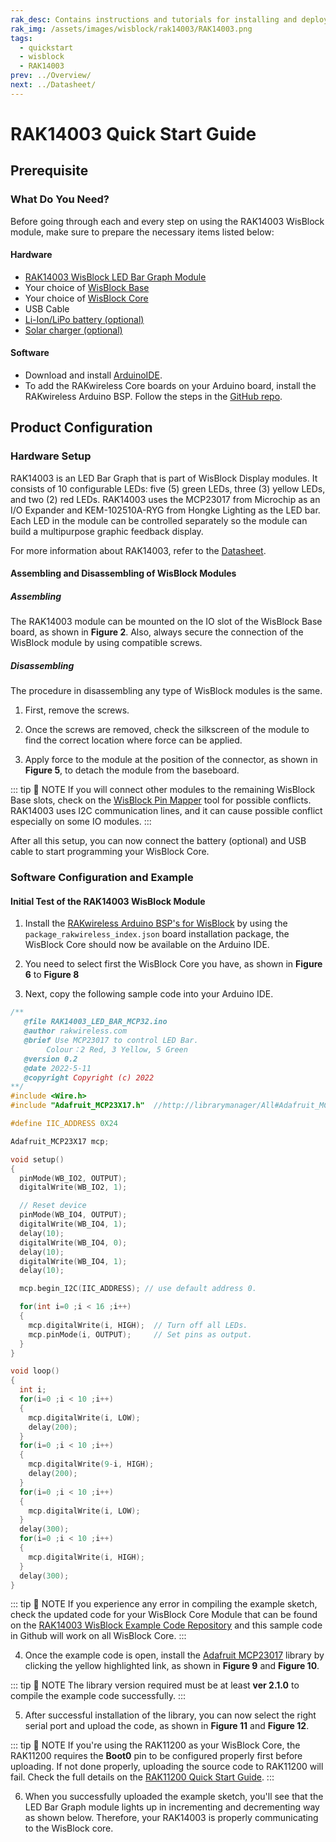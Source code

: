 ```yaml
---
rak_desc: Contains instructions and tutorials for installing and deploying your RAK14003. Instructions are written in a detailed and step-by-step manner for an easier experience in setting up your device. Aside from the hardware configuration, it also contains a software setup that includes detailed example codes that will help you get started.
rak_img: /assets/images/wisblock/rak14003/RAK14003.png
tags:
  - quickstart
  - wisblock
  - RAK14003
prev: ../Overview/
next: ../Datasheet/
---
```


# RAK14003 Quick Start Guide


## Prerequisite

### What Do You Need?

Before going through each and every step on using the RAK14003 WisBlock module, make sure to prepare the necessary items listed below:

#### Hardware

- [RAK14003 WisBlock LED Bar Graph Module](https://store.rakwireless.com/products/wisblock-led-bar-module-rak14003?_pos=1&_sid=8934b7e3f&_ss=r?utm_source=RAK14003&utm_medium=Document&utm_campaign=BuyFromStore)
- Your choice of [WisBlock Base](https://store.rakwireless.com/collections/wisblock-base)
- Your choice of [WisBlock Core](https://store.rakwireless.com/collections/wisblock-core)
- USB Cable
- [Li-Ion/LiPo battery (optional)](https://store.rakwireless.com/collections/wisblock-accessory/products/battery-connector-cable?utm_source=BatteryConnector&utm_medium=Document&utm_campaign=BuyFromStore)
- [Solar charger (optional)](https://store.rakwireless.com/collections/wisblock-accessory/products/solar-panel-connector-cable?utm_source=SolarPanelConnector&utm_medium=Document&utm_campaign=BuyFromStore)

#### Software

- Download and install [ArduinoIDE](https://www.arduino.cc/en/Main/Software).
- To add the RAKwireless Core boards on your Arduino board, install the RAKwireless Arduino BSP. Follow the steps in the [GitHub repo](https://github.com/RAKWireless/RAKwireless-Arduino-BSP-Index).

## Product Configuration

### Hardware Setup

RAK14003 is an LED Bar Graph that is part of WisBlock Display modules. It consists of 10 configurable LEDs: five (5) green LEDs, three (3) yellow LEDs, and two (2) red LEDs. RAK14003 uses the MCP23017 from Microchip as an I/O Expander and KEM-102510A-RYG from Hongke Lighting as the LED bar. Each LED in the module can be controlled separately so the module can build a multipurpose graphic feedback display.

For more information about RAK14003, refer to the [Datasheet](../Datasheet/).

<rk-img
  src="/assets/images/wisblock/rak14003/quickstart/rak14003-assembly.png"
  width="50%"
  caption="RAK14003 connection to WisBlock Base"
/>

#### Assembling and Disassembling of WisBlock Modules

##### Assembling

The RAK14003 module can be mounted on the IO slot of the WisBlock Base board, as shown in **Figure 2**. Also, always secure the connection of the WisBlock module by using compatible screws.

<rk-img
  src="/assets/images/wisblock/rak14003/quickstart/mounting-mechanism.png"
  width="60%"
  caption="RAK14003 mounting connection to WisBlock Base module"
/>

##### Disassembling

The procedure in disassembling any type of WisBlock modules is the same.

1. First, remove the screws.

<rk-img
  src="/assets/images/wisblock/rak14003/quickstart/removing_screw.png"
  width="70%"
  caption="Removing screws from the WisBlock module"
/>

2. Once the screws are removed, check the silkscreen of the module to find the correct location where force can be applied.

<rk-img
  src="/assets/images/wisblock/rak14003/quickstart/detach_silkscreen.png"
  width="70%"
  caption="Detaching silkscreen on the WisBlock module"
/>

3. Apply force to the module at the position of the connector, as shown in **Figure 5**, to detach the module from the baseboard.

<rk-img
  src="/assets/images/wisblock/rak14003/quickstart/detach_module.png"
  width="70%"
  caption="Applying even forces on the proper location of a WisBlock module"
/>

::: tip 📝 NOTE
If you will connect other modules to the remaining WisBlock Base slots, check on the [WisBlock Pin Mapper](https://docs.rakwireless.com/Knowledge-Hub/Pin-Mapper/) tool for possible conflicts. RAK14003 uses I2C communication lines, and it can cause possible conflict especially on some IO modules.
:::

After all this setup, you can now connect the battery (optional) and USB cable to start programming your WisBlock Core.

### Software Configuration and Example

#### Initial Test of the RAK14003 WisBlock Module

1. Install the [RAKwireless Arduino BSP's for WisBlock](https://github.com/RAKWireless/RAKwireless-Arduino-BSP-Index) by using the `package_rakwireless_index.json` board installation package, the WisBlock Core should now be available on the Arduino IDE.

2. You need to select first the WisBlock Core you have, as shown in **Figure 6** to **Figure 8**

<rk-img
  src="/assets/images/wisblock/rak14003/quickstart/rak4631-board.png"
  width="100%"
  caption="Selecting RAK4631 as WisBlock Core"
/>

<rk-img
  src="/assets/images/wisblock/rak14003/quickstart/rak11200-board.png"
  width="100%"
  caption="Selecting RAK11200 as WisBlock Core"
/>

<rk-img
  src="/assets/images/wisblock/rak14003/quickstart/rak11310-board.png"
  width="100%"
  caption="Selecting RAK11310 as WisBlock Core"
/>

3. Next, copy the following sample code into your Arduino IDE.

```c
/**
   @file RAK14003_LED_BAR_MCP32.ino
   @author rakwireless.com
   @brief Use MCP23017 to control LED Bar.
		Colour：2 Red, 3 Yellow, 5 Green
   @version 0.2
   @date 2022-5-11
   @copyright Copyright (c) 2022
**/
#include <Wire.h>
#include "Adafruit_MCP23X17.h"  //http://librarymanager/All#Adafruit_MCP23017

#define IIC_ADDRESS 0X24

Adafruit_MCP23X17 mcp;

void setup()
{
  pinMode(WB_IO2, OUTPUT);
  digitalWrite(WB_IO2, 1);

  // Reset device
  pinMode(WB_IO4, OUTPUT);
  digitalWrite(WB_IO4, 1);
  delay(10);
  digitalWrite(WB_IO4, 0);
  delay(10);
  digitalWrite(WB_IO4, 1);
  delay(10);

  mcp.begin_I2C(IIC_ADDRESS); // use default address 0.

  for(int i=0 ;i < 16 ;i++)
  {
    mcp.digitalWrite(i, HIGH);  // Turn off all LEDs.
    mcp.pinMode(i, OUTPUT);     // Set pins as output.
  }
}

void loop()
{
  int i;
  for(i=0 ;i < 10 ;i++)
  {
    mcp.digitalWrite(i, LOW);
    delay(200);
  }
  for(i=0 ;i < 10 ;i++)
  {
    mcp.digitalWrite(9-i, HIGH);
    delay(200);
  }
  for(i=0 ;i < 10 ;i++)
  {
    mcp.digitalWrite(i, LOW);
  }
  delay(300);
  for(i=0 ;i < 10 ;i++)
  {
    mcp.digitalWrite(i, HIGH);
  }
  delay(300);
}

```
::: tip 📝 NOTE
If you experience any error in compiling the example sketch, check the updated code for your WisBlock Core Module that can be found on the [RAK14003 WisBlock Example Code Repository](https://github.com/RAKWireless/WisBlock/tree/master/examples/common/IO/RAK14003_LED_BAR_MCP32) and this sample code in Github will work on all WisBlock Core.
:::

4. Once the example code is open, install the [Adafruit MCP23017](https://github.com/adafruit/Adafruit-MCP23017-Arduino-Library) library by clicking the yellow highlighted link, as shown in **Figure 9** and **Figure 10**.

<rk-img
  src="/assets/images/wisblock/rak14003/quickstart/rak14003-lib.png"
  width="100%"
  caption="Accessing the library used for RAK14003 Module"
/>

<rk-img
  src="/assets/images/wisblock/rak14003/quickstart/adding_library.png"
  width="70%"
  caption="Installing the compatible library for RAK14003 Module"
/>

::: tip 📝 NOTE
The library version required must be at least **ver 2.1.0** to compile the example code successfully.
:::

5. After successful installation of the library, you can now select the right serial port and upload the code, as shown in **Figure 11** and **Figure 12**.

::: tip 📝 NOTE
If you're using the RAK11200 as your WisBlock Core, the RAK11200 requires the **Boot0** pin to be configured properly first before uploading. If not done properly, uploading the source code to RAK11200 will fail. Check the full details on the [RAK11200 Quick Start Guide](https://docs.rakwireless.com/Product-Categories/WisBlock/RAK11200/Quickstart/#uploading-to-wisblock).
:::

<rk-img
  src="/assets/images/wisblock/rak14003/quickstart/rak4631-selectport.png"
  width="100%"
  caption="Selecting the correct Serial Port"
/>

<rk-img
  src="/assets/images/wisblock/rak14003/quickstart/rak4631-upload.png"
  width="100%"
  caption="Uploading the RAK14003 example code"
/>

6. When you successfully uploaded the example sketch, you'll see that the LED Bar Graph module lights up in incrementing and decrementing way as shown below. Therefore, your RAK14003 is properly communicating to the WisBlock core.

<rk-img
  src="/assets/images/wisblock/rak14003/quickstart/rak14003-vid.gif"
  width="30%"
  caption="RAK14003 LED Bar Graph"
/>
